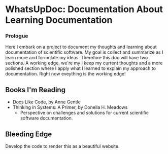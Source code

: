 # WhatsUpDoc: Documentation About Learning Documentation

### Prologue 

Here I embark on a project to document my thoughts and learning about documentation of scientific software. 
My goal is collect and summarize as I learn more and formulate my ideas. Therefore this doc will have two 
sections. A working edge, we're my I keep my current thoughts and a more polished section where I apply 
what I learned to explain my approach to documentation. Right now eveything is the working edge! 

## Books I'm Reading

* Docs Like Code, by Anne Gentle
* Thinking in Systems: A Primer, by Donella H. Meadows
  * Perspective on challenges and solutions for current scientific software documentation.


## Bleeding Edge

Develop the code to render this as a beautiful website.
